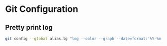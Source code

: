 
# Git Configuration

## Pretty print log
```bash
git config --global alias.lg "log --color --graph --date=format:'%Y-%m-%d %H:%M:%S' --pretty=format:'%Cred%h%Creset -%C(yellow)%d%Creset %s %Cgreen(%ad) %C(bold blue)<%an>%Creset'"
```

